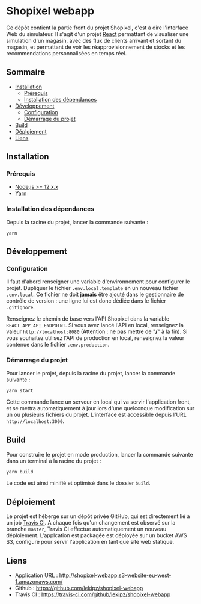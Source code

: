 # Shopixel webapp

Ce dépôt contient la partie front du projet Shopixel, c'est à dire l'interface Web du simulateur.
Il s'agit d'un projet [React](https://fr.reactjs.org/) permattant de visualiser une simulation
d'un magasin, avec des flux de clients arrivant et sortant du magasin, et permattant de voir les
réapprovisionnement de stocks et les recommendations personnalisées en temps réel.

## Sommaire

- [Installation](#installation)
  - [Prérequis](#prérequis)
  - [Installation des dépendances](#installation-des-dépendances)
- [Développement](#développement)
  - [Configuration](#configuration)
  - [Démarrage du projet](#démarrage-du-projet)
- [Build](#build)
- [Déploiement](#déploiement)
- [Liens](#liens)

## Installation

### Prérequis

- [Node.js >= 12.x.x](https://nodejs.org/en/download/)
- [Yarn](https://classic.yarnpkg.com/en/docs/install/)

### Installation des dépendances

Depuis la racine du projet, lancer la commande suivante :

```shell script
yarn
```

## Développement

### Configuration

Il faut d'abord renseigner une variable d'environnement pour configurer le projet. Dupliquer le fichier
`.env.local.template` en un nouveau fichier `.env.local`. Ce fichier ne doit **jamais** être ajouté 
dans le gestionnaire de contrôle de version : une ligne lui est donc dédiée dans le fichier `.gitignore`.

Renseignez le chemin de base vers l'API Shopixel dans la variable `REACT_APP_API_ENDPOINT`. Si vous
avez lancé l'API en local, renseignez la valeur `http://localhost:8080` (Attention : ne pas mettre de "**/**"
à la fin). 
Si vous souhaitez utilisez l'API de production en local, renseignez la valeur contenue dans le fichier
`.env.production`.

### Démarrage du projet

Pour lancer le projet, depuis la racine du projet, lancer la commande suivante :

```shell script
yarn start
```

Cette commande lance un serveur en local qui va servir l'application front, et se mettra automatiquement
à jour lors d'une quelconque modification sur un ou plusieurs fichiers du projet. L'interface est accessible
depuis l'URL `http://localhost:3000`.

## Build

Pour construire le projet en mode production, lancer la commande suivante dans un terminal à la
racine du projet :

```shell script
yarn build
```

Le code est ainsi minifié et optimisé dans le dossier `build`.

## Déploiement

Le projet est hébergé sur un dépôt privée GitHub, qui est directement lié à un job [Travis CI](https://travis-ci.com/).
A chaque fois qu'un changement est observé sur la branche `master`, Travis CI effectue automatiquement
un nouveau déploiement. L'applcation est packagée est déployée sur un bucket AWS S3, configuré pour
servir l'application en tant que site web statique.

## Liens

- Application URL : http://shopixel-webapp.s3-website-eu-west-1.amazonaws.com/
- Github : https://github.com/lekipz/shopixel-webapp
- Travis CI : https://travis-ci.com/github/lekipz/shopixel-webapp
